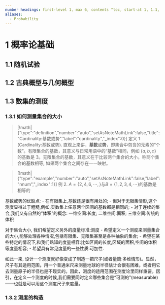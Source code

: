```yaml
---
number headings: first-level 1, max 6, contents ^toc, start-at 1, 1.1, auto
aliases:
  - Probability
---
```

# 1 概率论基础
## 1.1 随机试验

## 1.2 古典概型与几何概型
## 1.3 数集的测度
### 1.3.1 如何测量集合的大小

> [!math|{"type":"definition","number":"auto","setAsNoteMathLink":false,"title":"Cardinality:基数或势","label":"cardinality","_index":0}] 定义 1 (Cardinality:基数或势).
>  直观上来讲，**基数**或**势**，即集合中包含的元素的“个数”。有限集合的基数，其意义与日常用语中的“基数”相同，例如 $\{a,b,c\}$ 的基数是 $3$。无限集合的基数，其意义在于比较两个集合的大小。称两个集合的基数相等, 如果两个集合之间存在一一映射。

> [!math|{"type":"example","number":"auto","setAsNoteMathLink":false,"label":"nnum","_index":1}] 例 2.
> $A=\{2,4,6,\cdots,\}$与$B=\{1,2,3,4,\cdots\}$的基数是相等的

基数或势的优缺点:
	- 在有限集上,基数还是很有用处的;
	- 但对于无限集情形,这个测度显得过于粗糙,例如,实数集上任意两个区间的基数都是相同的;
	- 对于连续的集合,我们又有自然的“体积”的概念: 一维空间:长度; 二维空间:面积; 三维空间:传统的体积

对于集合大小, 我们希望定义另外的度量标准:测度
	- 希望定义一个测度来测量集合的大小,能够处理各种情况,包括有限集、无限集甚至是各种抽象的集合;
	- 希望在某些特定的情况下,和我们熟知的度量相容:比如区间的长度,区域的面积,空间的体积等度量相容;
	- 希望具有常见度量的一些性质:可加性.

如此一来, 设计一个测度就好像变成了制造一把尺子(或者量筒:多维情形)。显然，尺子有其适用范围，用一个普通米尺来测量地球的半径估计会很有困难，或者用它去测量原子的半径也是不现实的。因此，测度的适用范围在测度论里同样重要。因引，在定义一个测度的时候,我们需要同时定义哪些集合是“可测的"(measurable)——也就是可以用这个测度尺子来度量。

### 1.3.2 测度的构造

